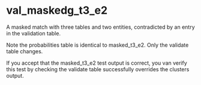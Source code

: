 # val_maskedg_t3_e2

A masked match with three tables and two entities, contradicted by an entry in the 
validation table.

Note the probabilities table is identical to masked_t3_e2. Only the validate table 
changes.

If you accept that the masked_t3_e2 test output is correct, you van verify this test by 
checking the validate table successfully overrides the clusters output.
